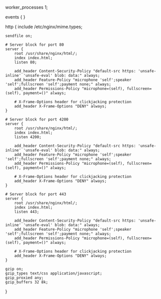 worker_processes 1;

events { }

http {
    include /etc/nginx/mime.types;

    sendfile on;

    # Server block for port 80
    server {
        root /usr/share/nginx/html/;
        index index.html;
        listen 80;

        add_header Content-Security-Policy "default-src https: 'unsafe-inline' 'unsafe-eval' blob: data:" always;
        add_header Feature-Policy "microphone 'self';speaker 'self';fullscreen 'self';payment none;" always;
        add_header Permissions-Policy "microphone=(self), fullscreen=(self), payment=()" always;

        # X-Frame-Options header for clickjacking protection
        add_header X-Frame-Options "DENY" always;
    }

    # Server block for port 4200
    server {
        root /usr/share/nginx/html/;
        index index.html;
        listen 4200;

        add_header Content-Security-Policy "default-src https: 'unsafe-inline' 'unsafe-eval' blob: data:" always;
        add_header Feature-Policy "microphone 'self';speaker 'self';fullscreen 'self';payment none;" always;
        add_header Permissions-Policy "microphone=(self), fullscreen=(self), payment=()" always;

        # X-Frame-Options header for clickjacking protection
        add_header X-Frame-Options "DENY" always;
    }

    # Server block for port 443
    server {
        root /usr/share/nginx/html/;
        index index.html;
        listen 443;

        add_header Content-Security-Policy "default-src https: 'unsafe-inline' 'unsafe-eval' blob: data:" always;
        add_header Feature-Policy "microphone 'self';speaker 'self';fullscreen 'self';payment none;" always;
        add_header Permissions-Policy "microphone=(self), fullscreen=(self), payment=()" always;

        # X-Frame-Options header for clickjacking protection
        add_header X-Frame-Options "DENY" always;
    }
  
    gzip on;
    gzip_types text/css application/javascript;
    gzip_proxied any;
    gzip_buffers 32 8k;
}
